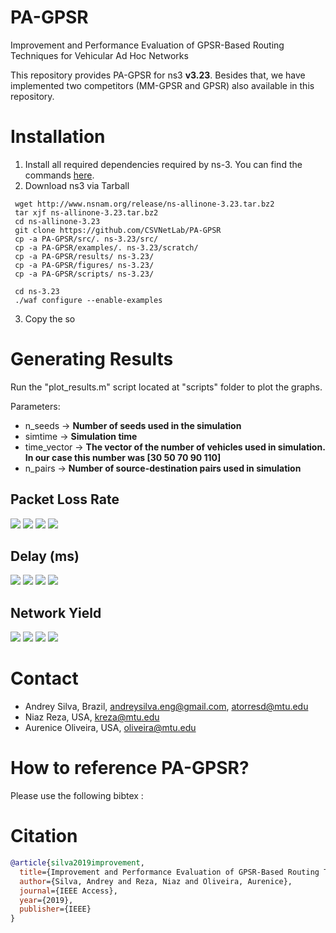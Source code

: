 # PA-GPSR
Improvement and Performance Evaluation of GPSR-Based Routing Techniques for Vehicular Ad Hoc Networks

This repository provides PA-GPSR for ns3 **v3.23**. Besides that, we have implemented two competitors (MM-GPSR and GPSR) also available in this repository.

# Installation
1. Install all required dependencies required by ns-3. You can find the commands [here](https://www.nsnam.org/wiki/Installation).
2. Download ns3 via Tarball

```
 wget http://www.nsnam.org/release/ns-allinone-3.23.tar.bz2
 tar xjf ns-allinone-3.23.tar.bz2
 cd ns-allinone-3.23
 git clone https://github.com/CSVNetLab/PA-GPSR
 cp -a PA-GPSR/src/. ns-3.23/src/
 cp -a PA-GPSR/examples/. ns-3.23/scratch/
 cp -a PA-GPSR/results/ ns-3.23/
 cp -a PA-GPSR/figures/ ns-3.23/
 cp -a PA-GPSR/scripts/ ns-3.23/
 
 cd ns-3.23
 ./waf configure --enable-examples
```
3. Copy the so

# Generating Results

Run the "plot_results.m" script located at "scripts" folder to plot the graphs.

Parameters: 

- n_seeds -> **Number of seeds used in the simulation**
- simtime -> **Simulation time**
- time_vector -> **The vector of the number of vehicles used in simulation. In our case this number was [30 50 70 90 110]**
- n_pairs -> **Number of source-destination pairs used in simulation**

## Packet Loss Rate

![](https://github.com/CSVNetLab/PA-GPSR/blob/master/figures/plr_5.png)
![](https://github.com/CSVNetLab/PA-GPSR/blob/master/figures/plr_10.png)
![](https://github.com/CSVNetLab/PA-GPSR/blob/master/figures/plr_15.png)
![](https://github.com/CSVNetLab/PA-GPSR/blob/master/figures/plr_20.png)

## Delay (ms)

![](https://github.com/CSVNetLab/PA-GPSR/blob/master/figures/delay_5.png)
![](https://github.com/CSVNetLab/PA-GPSR/blob/master/figures/delay_10.png)
![](https://github.com/CSVNetLab/PA-GPSR/blob/master/figures/delay_15.png)
![](https://github.com/CSVNetLab/PA-GPSR/blob/master/figures/delay_20.png)

## Network Yield

![](https://github.com/CSVNetLab/PA-GPSR/blob/master/figures/yield_5.png)
![](https://github.com/CSVNetLab/PA-GPSR/blob/master/figures/yield_10.png)
![](https://github.com/CSVNetLab/PA-GPSR/blob/master/figures/yield_15.png)
![](https://github.com/CSVNetLab/PA-GPSR/blob/master/figures/yield_20.png)


Contact
============
* Andrey Silva, Brazil, andreysilva.eng@gmail.com, atorresd@mtu.edu
* Niaz Reza, USA, kreza@mtu.edu
* Aurenice Oliveira, USA, oliveira@mtu.edu

How to reference PA-GPSR?
============
Please use the following bibtex :

# Citation
``` bibtex
@article{silva2019improvement,
  title={Improvement and Performance Evaluation of GPSR-Based Routing Techniques for Vehicular Ad Hoc Networks},
  author={Silva, Andrey and Reza, Niaz and Oliveira, Aurenice},
  journal={IEEE Access},
  year={2019},
  publisher={IEEE}
}
```

